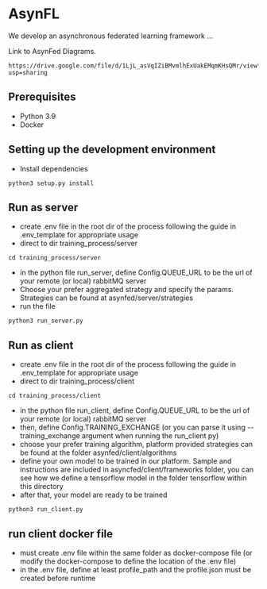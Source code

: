 # AsynFL
We develop an asynchronous federated learning framework ...

Link to AsynFed Diagrams.
```
https://drive.google.com/file/d/1LjL_asVqIZiBMvmlhExUakEMqmKHsQMr/view?usp=sharing
```

## Prerequisites
- Python 3.9
- Docker

## Setting up the development environment
- Install dependencies
```
python3 setup.py install
```

## Run as server
- create .env file in the root dir of the process following the guide in .env_template for appropriate usage
- direct to dir training_process/server
```
cd training_process/server
```
- in the python file run_server, define Config.QUEUE_URL to be the url of your remote (or local) rabbitMQ server
- Choose your prefer aggregated strategy and specify the params. Strategies can be found at asynfed/server/strategies 
- run the file
```
python3 run_server.py
```

## Run as client
- create .env file in the root dir of the process following the guide in .env_template for appropriate usage
- direct to dir training_process/client
```
cd training_process/client
```
- in the python file run_client, define Config.QUEUE_URL to be the url of your remote (or local) rabbitMQ server
- then, define Config.TRAINING_EXCHANGE (or you can parse it using --training_exchange argument when running the run_client py)
- choose your prefer training algorithm, platform provided strategies can be found at the folder asynfed/client/algorithms
- define your own model to be trained in our platform. Sample and instructions are included in asyncfed/client/frameworks folder, you can see how we define a tensorflow model in the folder tensorflow within this directory
- after that, your model are ready to be trained
```
python3 run_client.py
```

## run client docker file
- must create .env file within the same folder as docker-compose file (or modify the docker-compose to define the location of the .env file)
- in the .env file, define at least profile_path and the profile.json must be created before runtime 
